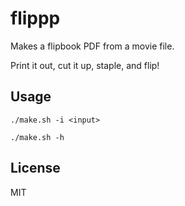 # flippp

Makes a flipbook PDF from a movie file.

Print it out, cut it up, staple, and flip!

## Usage

```
./make.sh -i <input>

./make.sh -h
```

## License

MIT